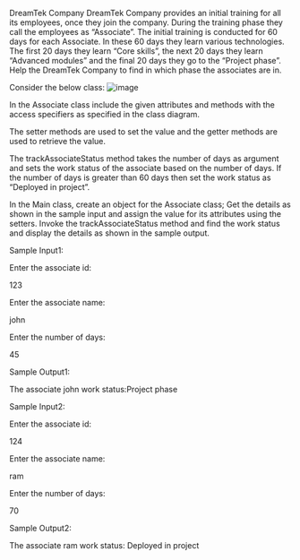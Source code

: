 DreamTek Company
DreamTek Company provides an initial training for all its employees, once they join the company. During the training phase they call the employees as “Associate”. The initial training is conducted for 60 days for each Associate. In these 60 days they learn various technologies. The first 20 days they learn “Core skills”, the next 20 days they learn “Advanced modules” and the final 20 days they go to the “Project phase”.  Help the DreamTek Company to find in which phase the associates are in.

Consider the below class:
![image](https://user-images.githubusercontent.com/103244472/171676281-bcf1e400-359b-4989-aeed-14bbe5158d37.png)


In the Associate class include the given attributes and methods with the access specifiers as specified in the class diagram.

The setter methods are used to set the value and the getter methods are used to retrieve the value.

The trackAssociateStatus method takes the number of days as argument and sets the work status of the associate based on the number of days. If the number of days is greater than 60 days then set the work status as “Deployed in project”.

 In the Main class, create an object for the Associate class; Get the details as shown in the sample input and assign the value for its attributes using the setters. Invoke the trackAssociateStatus method and find the work status and display the details as shown in the sample output.

Sample Input1:

Enter the associate id:

123

Enter the associate name:

john

Enter the number of days:

45

 Sample Output1:

The associate john work status:Project phase

 Sample Input2:

Enter the associate id:

124

Enter the associate name:

ram

Enter the number of days:

70

 Sample Output2:

The associate ram work status: Deployed in project
